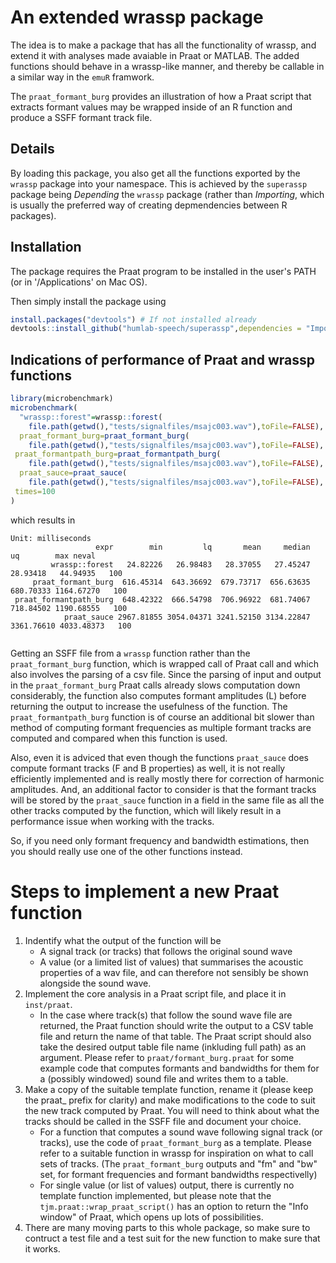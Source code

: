 # An extended wrassp package

The idea is to make a package that has all the functionality of wrassp, and extend it with analyses made avaiable in Praat or MATLAB. The added functions should behave in a wrassp-like manner, and thereby be callable in a similar way in the `emuR` framwork.

The `praat_formant_burg` provides an illustration of how a Praat script that extracts formant values may be wrapped inside of an R function and produce a SSFF formant track file. 

## Details
By loading this package, you also get all the functions exported by the `wrassp` package into your namespace. This is achieved by the `superassp` package being *Depending*  the `wrassp` package (rather than *Importing*, which is usually the preferred way of creating depmendencies between R packages).

## Installation

The package requires the Praat program to be installed in the user's PATH (or in '/Applications' on Mac OS).

Then simply install the package using
```r
install.packages("devtools") # If not installed already
devtools::install_github("humlab-speech/superassp",dependencies = "Imports")
```

## Indications of performance of Praat and wrassp functions


```r
library(microbenchmark)
microbenchmark(
  "wrassp::forest"=wrassp::forest(
    file.path(getwd(),"tests/signalfiles/msajc003.wav"),toFile=FALSE),
  praat_formant_burg=praat_formant_burg(
    file.path(getwd(),"tests/signalfiles/msajc003.wav"),toFile=FALSE),
 praat_formantpath_burg=praat_formantpath_burg(
    file.path(getwd(),"tests/signalfiles/msajc003.wav"),toFile=FALSE),
  praat_sauce=praat_sauce(
    file.path(getwd(),"tests/signalfiles/msajc003.wav"),toFile=FALSE),
 times=100
)
```

which results in 

```
Unit: milliseconds
                   expr        min         lq       mean     median         uq        max neval
         wrassp::forest   24.82226   26.98483   28.37055   27.45247   28.93418   44.94935   100
     praat_formant_burg  616.45314  643.36692  679.73717  656.63635  680.70333 1164.67270   100
 praat_formantpath_burg  648.42322  666.54798  706.96922  681.74067  718.84502 1190.68555   100
            praat_sauce 2967.81855 3054.04371 3241.52150 3134.22847 3361.76610 4033.48373   100
             
```
Getting an SSFF file from a `wrassp` function rather than the `praat_formant_burg` function, which is wrapped call of Praat call and which also involves the parsing of a csv file. Since the parsing of input and output in the `praat_formant_burg` Praat calls already slows computation down considerably, the function also computes formant amplitudes (L) before returning the output to increase the usefulness of the function. The `praat_formantpath_burg` function is of course an additional bit slower than method of computing formant frequencies as multiple formant tracks are computed and compared when this function is used. 

Also, even it is adviced that even though the functions `praat_sauce` does compute formant tracks (F and B properties) as well, it is not really efficiently implemented and is really mostly there for correction of harmonic amplitudes. And, an additional factor to consider is that the formant tracks will be stored by the `praat_sauce` function in a field in the same file as all the other tracks computed by the function, which will likely result in a performance issue when working with the tracks.

So, if you need only formant frequency and bandwidth estimations, then you should really use one of the other functions instead.

# Steps to implement a new Praat function

1. Indentify what the output of the function will be
    * A signal track (or tracks) that follows the original sound wave
    * A value (or a limited list of values) that summarises the acoustic properties of a wav file, and can therefore not sensibly be shown alongside the sound wave.
2. Implement the core analysis in a Praat script file, and place it in `inst/praat`.
    * In the case where track(s) that follow the sound wave file are returned, the Praat function should write the output to a CSV table file and return the name of that table. The Praat script should also take the desired output table file name (inkluding full path) as an argument. Please refer to `praat/formant_burg.praat` for some example code that computes formants and bandwidths for them for a (possibly windowed) sound file and writes them to a table.
3. Make a copy of the suitable template function, rename it (please keep the praat_ prefix for clarity) and make modifications to the code to suit the new track computed by Praat. You will need to think about what the tracks should be called in the SSFF file and document your choice.
    * For a function that computes a sound wave following signal track (or tracks), use the code of `praat_formant_burg` as a template. Please refer to a suitable function in wrassp for inspiration on what to call sets of tracks. (The `praat_formant_burg` outputs and "fm" and "bw" set, for formant frequencies and formant bandwidths respectivelly)
    * For single value (or list of values) output, there is currently no template function implemented, but please note that the `tjm.praat::wrap_praat_script()` has an option to return the "Info window" of Praat, which opens up lots of possibilities.
4. There are many moving parts to this whole package, so make sure to contruct a test file and a test suit for the new function to make sure that it works. 